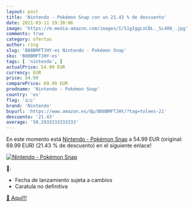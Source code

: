 ```yaml
---
layout: post
title: 'Nintendo - Pokémon Snap con un 21.43 % de descuento'
date: 2021-03-11 19:30:06
image: 'https://m.media-amazon.com/images/I/51gIggLoCBL._SL400_.jpg'
comments: true
category: ofertas
author: ring
slug: 'B08BMFTJHY-es Nintendo - Pokémon Snap'
sku: 'B08BMFTJHY-es'
tags: [ 'nintendo', ]
actualPrice: 54.99 EUR
currency: EUR
price: 54.99
comparePrice: 69.99 EUR
prodname: 'Nintendo - Pokémon Snap'
country: 'es'
flag: '🇪🇸'
brand: 'Nintendo'
buyurl: 'https://www.amazon.es/dp/B08BMFTJHY/?tag=tolees-21'
descuento: '21.43'
average: '58.2933333333333'
---
```


En este momento está [Nintendo - Pokémon Snap](https://www.amazon.es/dp/B08BMFTJHY/?tag=tolees-21) a 54.99 EUR (original: 69.99 EUR) (21.43 %  de descuento) en el siguiente enlace!

[![Nintendo - Pokémon Snap](https://m.media-amazon.com/images/I/51gIggLoCBL._SL400_.jpg)](https://www.amazon.es/dp/B08BMFTJHY/?tag=tolees-21)

🔎:

- Fecha de lanzamiento sujeta a cambios
- Caratula no definitiva

[🛒 Aquí!!!](https://www.amazon.es/dp/B08BMFTJHY/?tag=tolees-21)
